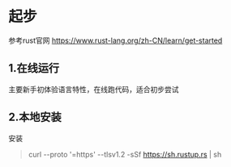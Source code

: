 # 起步

参考rust官网 <https://www.rust-lang.org/zh-CN/learn/get-started>

## 1.在线运行

主要新手初体验语言特性，在线跑代码，适合初步尝试

## 2.本地安装

安装

> curl --proto '=https' --tlsv1.2 -sSf https://sh.rustup.rs | sh